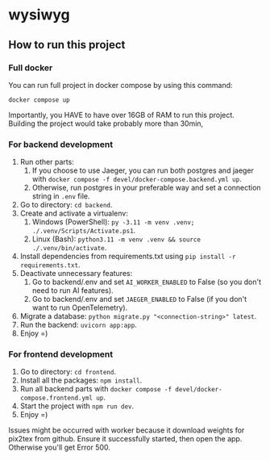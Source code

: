 # wysiwyg 

## How to run this project
### Full docker
You can run full project in docker compose by using this command:
```
docker compose up
```
Importantly, you HAVE to have over 16GB of RAM to run this project.
Building the project would take probably more than 30min, 

### For backend development
1. Run other parts:
   1. If you choose to use Jaeger, you can run both postgres and jaeger with `docker compose -f devel/docker-compose.backend.yml up`.
   2. Otherwise, run postgres in your preferable way and set a connection string in `.env` file.
2. Go to directory: `cd backend`.
3. Create and activate a virtualenv:
   1. Windows (PowerShell): `py -3.11 -m venv .venv; ./.venv/Scripts/Activate.ps1`.
   2. Linux (Bash): `python3.11 -m venv .venv && source ./.venv/bin/activate`.
4. Install dependencies from requirements.txt using `pip install -r requirements.txt`.
5. Deactivate unnecessary features:
	1. Go to backend/.env and set `AI_WORKER_ENABLED` to False (so you don't need to run AI features).
	2. Go to backend/.env and set `JAEGER_ENABLED` to False (if you don't want to run OpenTelemetry).
6. Migrate a database: `python migrate.py "<connection-string>" latest`.
7. Run the backend: `uvicorn app:app`.
8. Enjoy =)

### For frontend development
1. Go to directory: `cd frontend`.
2. Install all the packages: `npm install`.
3. Run all backend parts with `docker compose -f devel/docker-compose.frontend.yml up`.
4. Start the project with `npm run dev`.
5. Enjoy =)



Issues might be occurred with worker because it download weights for pix2tex from github. 
Ensure it successfully started, then open the app. Otherwise you'll get Error 500.

